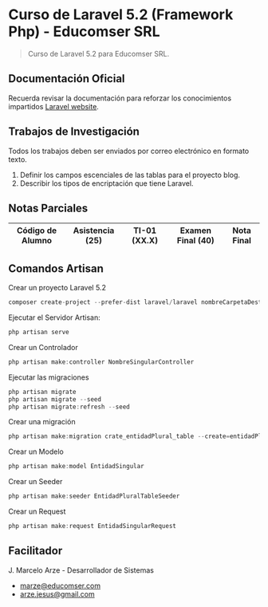 # Curso de Laravel 5.2 (Framework Php) - Educomser SRL

> Curso de Laravel 5.2 para Educomser SRL.

## Documentación Oficial

Recuerda revisar la documentación para reforzar los conocimientos impartidos [Laravel website](https://laravel.com/docs/5.2).

## Trabajos de Investigación

Todos los trabajos deben ser enviados por correo electrónico en formato texto.

1. Definir los campos escenciales de las tablas para el proyecto blog.
2. Describir los tipos de encriptación que tiene Laravel.

## Notas Parciales

Código de Alumno | Asistencia (25) | TI-01 (XX.X) | Examen Final (40) | Nota Final 
---------------- | :-------------: | :----------: | :---------------: | :--------: 

## Comandos Artisan

Crear un proyecto Laravel 5.2
```javascript
composer create-project --prefer-dist laravel/laravel nombreCarpetaDestino "5.2.*"
```
Ejecutar el Servidor Artisan:
```javascript
php artisan serve
```
Crear un Controlador
```javascript
php artisan make:controller NombreSingularController
```
Ejecutar las migraciones
```javascript
php artisan migrate
php artisan migrate --seed
php artisan migrate:refresh --seed
```
Crear una migración
```javascript
php artisan make:migration crate_entidadPlural_table --create=entidadPlural
```
Crear un Modelo
```javascript
php artisan make:model EntidadSingular
```
Crear un Seeder
```javascript
php artisan make:seeder EntidadPluralTableSeeder
```
Crear un Request
```javascript
php artisan make:request EntidadSingularRequest
```

## Facilitador

J. Marcelo Arze - Desarrollador de Sistemas
- [marze@educomser.com](marze@educomser.com)
- [arze.jesus@gmail.com](arze.jesus@gmail.com)